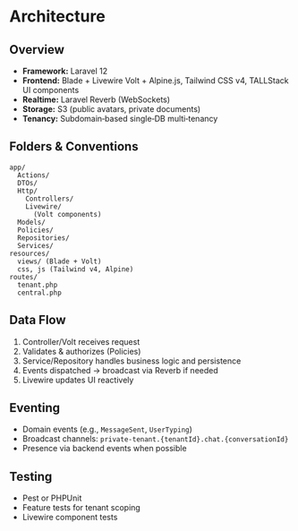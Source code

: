 # Architecture

## Overview
- **Framework:** Laravel 12
- **Frontend:** Blade + Livewire Volt + Alpine.js, Tailwind CSS v4, TALLStack UI components
- **Realtime:** Laravel Reverb (WebSockets)
- **Storage:** S3 (public avatars, private documents)
- **Tenancy:** Subdomain‑based single‑DB multi‑tenancy

## Folders & Conventions
```
app/
  Actions/
  DTOs/
  Http/
    Controllers/
    Livewire/
      (Volt components)
  Models/
  Policies/
  Repositories/
  Services/
resources/
  views/ (Blade + Volt)
  css, js (Tailwind v4, Alpine)
routes/
  tenant.php
  central.php
```

## Data Flow
1. Controller/Volt receives request
2. Validates & authorizes (Policies)
3. Service/Repository handles business logic and persistence
4. Events dispatched → broadcast via Reverb if needed
5. Livewire updates UI reactively

## Eventing
- Domain events (e.g., `MessageSent`, `UserTyping`)
- Broadcast channels: `private-tenant.{tenantId}.chat.{conversationId}`
- Presence via backend events when possible

## Testing
- Pest or PHPUnit
- Feature tests for tenant scoping
- Livewire component tests
